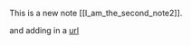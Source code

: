 This is a new note [[I_am_the_second_note2]].

and adding in a [url](https://www.youtube.com/watch?v=X61wRmfZU8Y) 

